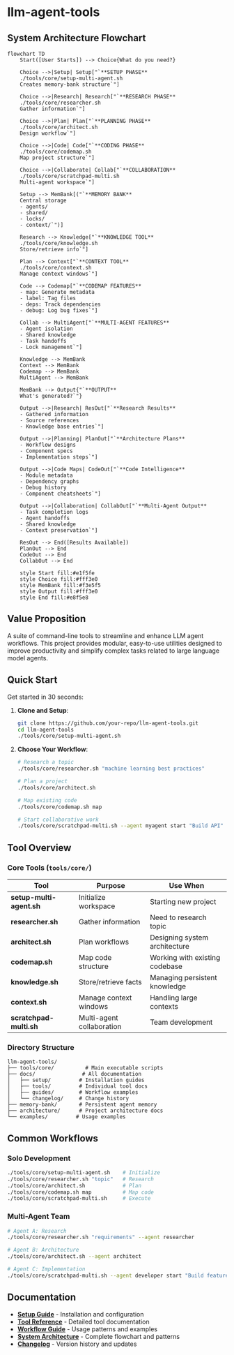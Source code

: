 # llm-agent-tools

## System Architecture Flowchart

```mermaid
flowchart TD
    Start([User Starts]) --> Choice{What do you need?}
    
    Choice -->|Setup| Setup["`**SETUP PHASE**
    ./tools/core/setup-multi-agent.sh
    Creates memory-bank structure`"]
    
    Choice -->|Research| Research["`**RESEARCH PHASE**  
    ./tools/core/researcher.sh
    Gather information`"]
    
    Choice -->|Plan| Plan["`**PLANNING PHASE**
    ./tools/core/architect.sh
    Design workflow`"]
    
    Choice -->|Code| Code["`**CODING PHASE**
    ./tools/core/codemap.sh
    Map project structure`"]
    
    Choice -->|Collaborate| Collab["`**COLLABORATION**
    ./tools/core/scratchpad-multi.sh
    Multi-agent workspace`"]
    
    Setup --> MemBank[("`**MEMORY BANK**
    Central storage
    - agents/
    - shared/
    - locks/
    - context/`")]
    
    Research --> Knowledge["`**KNOWLEDGE TOOL**
    ./tools/core/knowledge.sh
    Store/retrieve info`"]
    
    Plan --> Context["`**CONTEXT TOOL**
    ./tools/core/context.sh
    Manage context windows`"]
    
    Code --> Codemap["`**CODEMAP FEATURES**
    - map: Generate metadata
    - label: Tag files
    - deps: Track dependencies
    - debug: Log bug fixes`"]
    
    Collab --> MultiAgent["`**MULTI-AGENT FEATURES**
    - Agent isolation
    - Shared knowledge
    - Task handoffs
    - Lock management`"]
    
    Knowledge --> MemBank
    Context --> MemBank
    Codemap --> MemBank
    MultiAgent --> MemBank
    
    MemBank --> Output{"`**OUTPUT**
    What's generated?`"}
    
    Output -->|Research| ResOut["`**Research Results**
    - Gathered information
    - Source references
    - Knowledge base entries`"]
    
    Output -->|Planning| PlanOut["`**Architecture Plans**
    - Workflow designs
    - Component specs  
    - Implementation steps`"]
    
    Output -->|Code Maps| CodeOut["`**Code Intelligence**
    - Module metadata
    - Dependency graphs
    - Debug history
    - Component cheatsheets`"]
    
    Output -->|Collaboration| CollabOut["`**Multi-Agent Output**
    - Task completion logs
    - Agent handoffs
    - Shared knowledge
    - Context preservation`"]
    
    ResOut --> End([Results Available])
    PlanOut --> End
    CodeOut --> End  
    CollabOut --> End
    
    style Start fill:#e1f5fe
    style Choice fill:#fff3e0
    style MemBank fill:#f3e5f5
    style Output fill:#fff3e0
    style End fill:#e8f5e8
```

## Value Proposition

A suite of command-line tools to streamline and enhance LLM agent workflows. This project provides modular, easy-to-use utilities designed to improve productivity and simplify complex tasks related to large language model agents.

## Quick Start

Get started in 30 seconds:

1. **Clone and Setup**:

   ```bash
   git clone https://github.com/your-repo/llm-agent-tools.git
   cd llm-agent-tools
   ./tools/core/setup-multi-agent.sh
   ```

2. **Choose Your Workflow**:

   ```bash
   # Research a topic
   ./tools/core/researcher.sh "machine learning best practices"

   # Plan a project 
   ./tools/core/architect.sh

   # Map existing code
   ./tools/core/codemap.sh map

   # Start collaborative work
   ./tools/core/scratchpad-multi.sh --agent myagent start "Build API"
   ```

## Tool Overview

### Core Tools (`tools/core/`)

| Tool | Purpose | Use When |
|------|---------|----------|
| **setup-multi-agent.sh** | Initialize workspace | Starting new project |
| **researcher.sh** | Gather information | Need to research topic |
| **architect.sh** | Plan workflows | Designing system architecture |
| **codemap.sh** | Map code structure | Working with existing codebase |
| **knowledge.sh** | Store/retrieve facts | Managing persistent knowledge |
| **context.sh** | Manage context windows | Handling large contexts |
| **scratchpad-multi.sh** | Multi-agent collaboration | Team development |

### Directory Structure

```text
llm-agent-tools/
├── tools/core/          # Main executable scripts
├── docs/               # All documentation
│   ├── setup/         # Installation guides
│   ├── tools/         # Individual tool docs
│   ├── guides/        # Workflow examples
│   └── changelog/     # Change history
├── memory-bank/       # Persistent agent memory
├── architecture/      # Project architecture docs
└── examples/         # Usage examples
```

## Common Workflows

### Solo Development

```bash
./tools/core/setup-multi-agent.sh    # Initialize
./tools/core/researcher.sh "topic"   # Research
./tools/core/architect.sh            # Plan
./tools/core/codemap.sh map          # Map code
./tools/core/scratchpad-multi.sh     # Execute
```

### Multi-Agent Team

```bash
# Agent A: Research
./tools/core/researcher.sh "requirements" --agent researcher

# Agent B: Architecture  
./tools/core/architect.sh --agent architect

# Agent C: Implementation
./tools/core/scratchpad-multi.sh --agent developer start "Build feature"
```

## Documentation

- **[Setup Guide](docs/setup/)** - Installation and configuration
- **[Tool Reference](docs/tools/)** - Detailed tool documentation  
- **[Workflow Guide](docs/guides/)** - Usage patterns and examples
- **[System Architecture](docs/guides/system-workflow.md)** - Complete flowchart and patterns
- **[Changelog](docs/changelog/)** - Version history and updates
